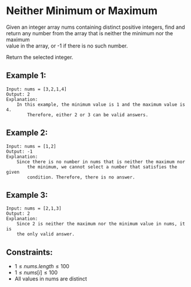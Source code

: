 # Neither Minimum or Maximum

Given an integer array nums containing distinct positive integers, find and  
return any number from the array that is neither the minimum nor the maximum  
value in the array, or -1 if there is no such number.

Return the selected integer.

 

## Example 1:

    Input: nums = [3,2,1,4]
    Output: 2
    Explanation: 
        In this example, the minimum value is 1 and the maximum value is 4.
            Therefore, either 2 or 3 can be valid answers.

## Example 2:

    Input: nums = [1,2]
    Output: -1
    Explanation: 
        Since there is no number in nums that is neither the maximum nor 
            the minimum, we cannot select a number that satisfies the given
            condition. Therefore, there is no answer.

## Example 3:

    Input: nums = [2,1,3]
    Output: 2
    Explanation: 
        Since 2 is neither the maximum nor the minimum value in nums, it is
        the only valid answer. 

 

## Constraints:

* $1 \le nums.length \le 100$
* $1 \le nums[i] \le 100$
* All values in nums are distinct

